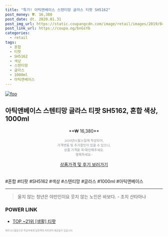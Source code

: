 ```yaml
--- 
title: "특가! 아틱앤베이스 스텐티망 글라스 티팟 SH5162" 
post_money: ₩. 16,380 
post_date: dt. 2020.01.31 
post_img_url: https://static.coupangcdn.com/image/retail/images/2019/04/16/21/9/00dbd519-20a0-4f10-8a46-4be32540f5a3.jpg 
post_link_url: https://coupa.ng/bnGsYb 
categories: 
  - retail 
tags: 
  - 혼합 
  - 티팟 
  - SH5162 
  - 색상 
  - 스텐티망 
  - 글라스 
  - 1000ml 
  - 아틱앤베이스 
--- 
```

[![foo](https://static.coupangcdn.com/image/retail/images/2019/04/16/21/9/00dbd519-20a0-4f10-8a46-4be32540f5a3.jpg)](https://coupa.ng/bnGsYb) 

## 아틱앤베이스 스텐티망 글라스 티팟 SH5162, 혼합 색상, 1000ml 
<p style="text-align: center;">**₩ 16,380**</p> 
<p style="text-align: center;"><span style="color: #898c8f; font-family: Georgia,Times,serif; font-size: 0.75em;">2020년01월31일에 작성되어, <br>가격변동 및 추가할인이 있을 수 있으니,<br> 상품 가격을 꼭!확인해주세요.<br>행복하세요~</span> 
</p>	 
<div markdown="0" style="text-align: center;"><a href="https://coupa.ng/bnGsYb" class="btn btn--success">상품가격 및 후기 보러가기</a></div> 
<br><br> 
  #혼합 #티팟 #SH5162 #색상 #스텐티망 #글라스 #1000ml #아틱앤베이스 
<hr> 

> 울지 않는 청년은 야만인이요 웃지 않는 노인은 바보다. - 조지 산타아나 


### POWER LINK

* <a href="https://blog.naver.com/an0733/221790835015" target="_blank"> TOP ~21위 [생활] 티팟</a>

<span style="color: #898c8f; font-family: Georgia,Times,serif; font-size: 0.55em;">파트너스활동으로 작성자에게 일정액의 커미션이 제공될수 있습니다.</span> 
